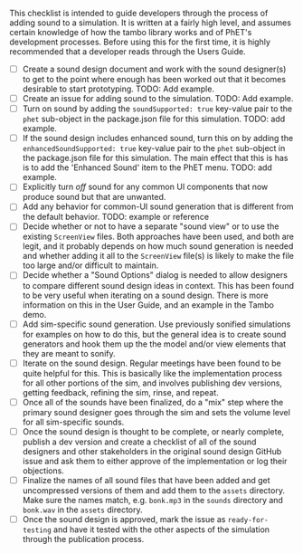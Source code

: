 This checklist is intended to guide developers through the process of adding sound to a simulation.  It is written at
a fairly high level, and assumes certain knowledge of how the tambo library works and of PhET's development processes.
Before using this for the first time, it is highly recommended that a developer reads through the Users Guide.

- [ ] Create a sound design document and work with the sound designer(s) to get to the point where enough has been
worked out that it becomes desirable to start prototyping.  TODO: Add example.
- [ ] Create an issue for adding sound to the simulation.  TODO: Add example.
- [ ] Turn on sound by adding the `soundSupported: true` key-value pair to the `phet` sub-object in the package.json file
for this simulation. TODO: add example.
- [ ] If the sound design includes enhanced sound, turn this on by adding the `enhancedSoundSupported: true` key-value
pair to the `phet` sub-object in the package.json file for this simulation. The main effect that this is has is to add
the 'Enhanced Sound' item to the PhET menu. TODO: add example.
- [ ] Explicitly turn *off* sound for any common UI components that now produce sound but that are unwanted.
- [ ] Add any behavior for common-UI sound generation that is different from the default behavior.  TODO: example or
reference
- [ ] Decide whether or not to have a separate "sound view" or to use the existing `ScreenView` files.  Both approaches
have been used, and both are legit, and it probably depends on how much sound generation is needed and whether adding it
all to the `ScreenView` file(s) is likely to make the file too large and/or difficult to maintain.
- [ ] Decide whether a "Sound Options" dialog is needed to allow designers to compare different sound design ideas in
context.  This has been found to be very useful when iterating on a sound design.  There is more information on this in
the User Guide, and an example in the Tambo demo.
- [ ] Add sim-specific sound generation.  Use previously sonified simulations for examples on how to do this, but the
general idea is to create sound generators and hook them up the the model and/or view elements that they are meant to
sonify.
 - [ ] Iterate on the sound design.  Regular meetings have been found to be quite helpful for this.  This is basically
 like the implementation process for all other portions of the sim, and involves publishing dev versions, getting
 feedback, refining the sim, rinse, and repeat.
 - [ ] Once all of the sounds have been finalized, do a "mix" step where the primary sound designer goes through the
 sim and sets the volume level for all sim-specific sounds.
 - [ ] Once the sound design is thought to be complete, or nearly complete, publish a dev version and create a checklist
 of all of the sound designers and other stakeholders in the original sound design GitHub issue and ask them to either
 approve of the implementation or log their objections. 
 - [ ] Finalize the names of all sound files that have been added and get uncompressed versions of them and add them to
 the `assets` directory.  Make sure the names match, e.g. `bonk.mp3` in the `sounds` directory and `bonk.wav` in the
 `assets` directory. 
 - [ ] Once the sound design is approved, mark the issue as `ready-for-testing` and have it tested with the other
 aspects of the simulation through the publication process.